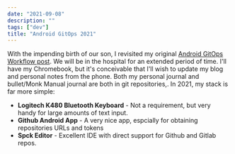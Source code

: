 ```yaml
---
date: "2021-09-08"
description: ""
tags: ["dev"]
title: "Android GitOps 2021"
---
```

With the impending birth of our son, I revisited my original [Android GitOps Workflow post](./2020-05-31-androidgitopswriting.md).  We will be in the hospital for
an extended period of time.  I'll have my Chromebook, but it's conceivable that I'll wish to update my blog and personal notes from the phone.
Both my personal journal and bullet/Monk Manual journal are both in git repositories,.  In 2021, my stack is far more simple:

- **Logitech K480 Bluetooth Keyboard** - Not a requirement, but very handy for large amounts of text input.
- **Github Android App** - A very nice app, espcially for obtaining repositories URLs and tokens
- **Spck Editor** - Excellent IDE with direct support for Github and Gitlab repos.



